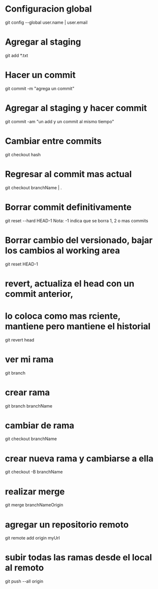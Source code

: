 # Configuracion global
git config --global user.name | user.email

# Agregar al staging
git add *.txt

# Hacer un commit
git commit -m "agrega un commit"

# Agregar al staging y hacer commit
git commit -am "un add y un commit al mismo tiempo"

# Cambiar entre commits
git checkout hash

# Regresar al commit mas actual
git checkout branchName | .

# Borrar commit definitivamente
git reset --hard HEAD-1
Nota: -1 indica que se borra 1, 2 o mas commits

# Borrar cambio del versionado, bajar los cambios al working area
git reset HEAD-1

# revert, actualiza el head con un commit anterior, 
# lo coloca como mas rciente, mantiene pero mantiene el historial
git revert head

# ver mi rama
git branch

# crear rama
git branch branchName

# cambiar de rama
git checkout branchName

# crear nueva rama y cambiarse a ella
git checkout -B branchName

# realizar merge
git merge branchNameOrigin

# agregar un repositorio remoto
git remote add origin myUrl

# subir todas las ramas desde el local al remoto
git push --all origin


